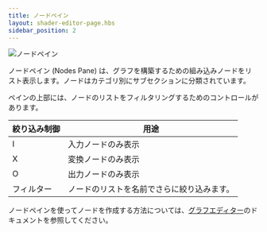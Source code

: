 ```yaml
---
title: ノードペイン
layout: shader-editor-page.hbs
sidebar_position: 2
---
```


![ノードペイン][1]

ノードペイン (Nodes Pane) は、グラフを構築するための組み込みノードをリスト表示します。ノードはカテゴリ別にサブセクションに分類されています。

ペインの上部には、ノードのリストをフィルタリングするためのコントロールがあります。

| 絞り込み制御 | 用途 |
|---|---|
| I | 入力ノードのみ表示 |
| X | 変換ノードのみ表示 |
| O | 出力ノードのみ表示
| フィルター | ノードのリストを名前でさらに絞り込みます。 |

ノードペインを使ってノードを作成する方法については、[グラフエディター][2]のドキュメントを参照してください。

[1]: /images/shader-editor/nodes-pane.png
[2]: /shader-editor/window-layout/graph-editor
